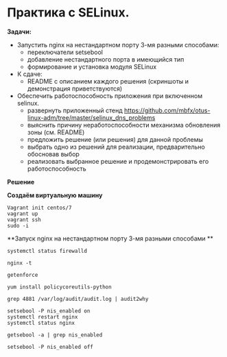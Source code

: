 # Практика с SELinux.

**Задачи:**

* Запустить nginx на нестандартном порту 3-мя разными способами:
    * переключатели setsebool
    * добавление нестандартного порта в имеющийся тип
    * формирование и установка модуля SELinux
* К сдаче:
    * README с описанием каждого решения (скриншоты и демонстрация приветствуются)
* Обеспечить работоспособность приложения при включенном selinux. 
    * развернуть приложенный стенд https://github.com/mbfx/otus-linux-adm/tree/master/selinux_dns_problems
    * выяснить причину неработоспособности механизма обновления зоны (см. README)
    * предложить решение (или решения) для данной проблемы
    * выбрать одно из решений для реализации, предварительно обосновав выбор
    * реализовать выбранное решение и продемонстрировать его работоспособность

**Решение**

**Создаём виртуальную машину**

```
Vagrant init centos/7
vagrant up
vagrant ssh
sudo -i
```

**Запуск nginx на нестандартном порту 3-мя разными способами **

```
systemctl status firewalld
```

```
nginx -t
```

```
getenforce 
```

```
yum install policycoreutils-python
```

```
grep 4881 /var/log/audit/audit.log | audit2why
```

```
setsebool -P nis_enabled on
systemctl restart nginx
systemctl status nginx
```

```
getsebool -a | grep nis_enabled
```

```
setsebool -P nis_enabled off
```










